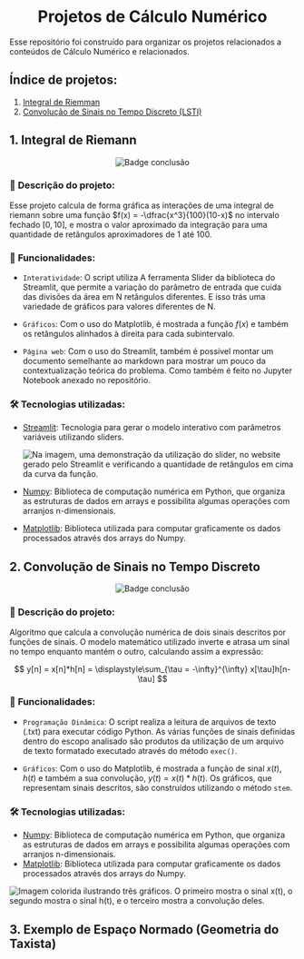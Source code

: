 <h1 align = "center"><b>Projetos de Cálculo Numérico</b></h1>

Esse repositório foi construído para organizar os projetos relacionados a conteúdos de Cálculo Numérico e relacionados.

## **Índice de projetos:**

1. [Integral de Riemman](#1-integral-de-riemann)
2. [Convolução de Sinais no Tempo Discreto (LSTI)](#2-convolução-de-sinais-no-tempo-discreto)


## **1. Integral de Riemann**


<div align='center'>
    <img src="http://img.shields.io/static/v1?label=STATUS&message=CONCLUIDO&color=GREEN&style=for-the-badge" alt = "Badge conclusão">
</div>
                                                                                                                           
                                                                                                                           
<!--- ![Badge Conclusao]() --> 


### 📄 **Descrição do projeto**:

Esse projeto calcula de forma gráfica as interações de uma integral de riemann sobre uma função $f(x) = -\dfrac{x^3}{100}(10-x)$ no intervalo fechado $[0, 10]$, e mostra o valor aproximado da integração para uma quantidade de retângulos aproximadores de 1 até 100.

### 📲 **Funcionalidades**:

- `Interatividade`: O script utiliza A ferramenta Slider da biblioteca do Streamlit, que permite a variação do parâmetro de entrada que cuida das divisões da área em N retângulos diferentes. E isso trás uma variedade de gráficos para valores diferentes de N.

- `Gráficos`: Com o uso do Matplotlib, é mostrada a função $f(x)$ e também os retângulos alinhados à direita para cada subintervalo.

- `Página web`: Com o uso do Streamlit, também é possível montar um documento semelhante ao markdown para mostrar um pouco da contextualização teórica do problema. Como também é feito no Jupyter Notebook anexado no repositório.


### 🛠️ **Tecnologias utilizadas**:

- [Streamlit](https://streamlit.io/): Tecnologia para gerar o modelo interativo com parâmetros variáveis utilizando sliders.

    ![Na imagem, uma demonstração da utilização do slider, no website gerado pelo Streamlit e verificando a quantidade de retângulos em cima da curva da função.](https://i.imgur.com/CSn6mCl.gif)

- [Numpy](https://numpy.org/): Biblioteca de computação numérica em Python, que organiza as estruturas de dados em arrays e possibilita algumas operações com arranjos n-dimensionais.
- [Matplotlib](https://matplotlib.org/): Biblioteca utilizada para computar graficamente os dados processados através dos arrays do Numpy.


## **2. Convolução de Sinais no Tempo Discreto**

<div align='center'>
    <img src="http://img.shields.io/static/v1?label=STATUS&message=CONCLUIDO&color=GREEN&style=for-the-badge" alt = "Badge conclusão">
</div>

### 📄 **Descrição do projeto**:

Algoritmo que calcula a convolução numérica de dois sinais descritos por funções de sinais. O modelo matemático utilizado inverte e atrasa um sinal no tempo enquanto mantém o outro, calculando assim a expressão: 

$$
y[n] = x[n]*h[n] = \displaystyle\sum_{\tau = -\infty}^{\infty} x[\tau]h[n-\tau]
$$

### 📲 **Funcionalidades**:

- `Programação Dinâmica`: O script realiza a leitura de arquivos de texto (.txt) para executar código Python. As várias funções de sinais definidas dentro do escopo analisado são produtos da utilização de um arquivo de texto formatado executado através do método `exec()`. 

- `Gráficos`: Com o uso do Matplotlib, é mostrada a função de sinal $x(t)$, $h(t)$ e também a sua convolução, $y(t) = x(t) * h(t)$. Os gráficos, que representam sinais descritos, são construídos utilizando o método `stem`.



### 🛠️ **Tecnologias utilizadas**:

- [Numpy](https://numpy.org/): Biblioteca de computação numérica em Python, que organiza as estruturas de dados em arrays e possibilita algumas operações com arranjos n-dimensionais.
- [Matplotlib](https://matplotlib.org/): Biblioteca utilizada para computar graficamente os dados processados através dos arrays do Numpy.

![Imagem colorida ilustrando três gráficos. O primeiro mostra o sinal x(t), o segundo mostra o sinal h(t), e o terceiro mostra a convolução deles.](https://i.imgur.com/njzJskk.png)


## **3. Exemplo de Espaço Normado (Geometria do Taxista)**





